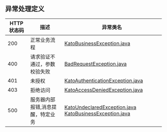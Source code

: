 ## 异常处理定义

| HTTP状态码 | 描述                | 异常类名                                                                                                                                                                                                                                                              |
|---------|-------------------|-------------------------------------------------------------------------------------------------------------------------------------------------------------------------------------------------------------------------------------------------------------------|
| 200     | 正常业务流程            | [KatoBusinessException.java](common%2Fsrc%2Fmain%2Fjava%2Fme%2Fdanwi%2Fkato%2Fcommon%2Fexception%2FKatoBusinessException.java)                                                                                                                                    |
| 400     | 请求验证不通过，参数校验失败    | [BadRequestException.java](common%2Fsrc%2Fmain%2Fjava%2Fme%2Fdanwi%2Fkato%2Fcommon%2Fexception%2FBadRequestException.java)                                                                                                                                        |
| 401     | 未授权               | [KatoAuthenticationException.java](common%2Fsrc%2Fmain%2Fjava%2Fme%2Fdanwi%2Fkato%2Fcommon%2Fexception%2FKatoAuthenticationException.java)                                                                                                                        |
| 403     | 拒绝访问              | [KatoAccessDeniedException.java](common%2Fsrc%2Fmain%2Fjava%2Fme%2Fdanwi%2Fkato%2Fcommon%2Fexception%2FKatoAccessDeniedException.java)                                                                                                                            |
| 500     | 服务器内部报错,消息提醒，特定业务 | [KatoUndeclaredException.java](common%2Fsrc%2Fmain%2Fjava%2Fme%2Fdanwi%2Fkato%2Fcommon%2Fexception%2FKatoUndeclaredException.java) [KatoBusinessException.java](common%2Fsrc%2Fmain%2Fjava%2Fme%2Fdanwi%2Fkato%2Fcommon%2Fexception%2FKatoBusinessException.java) |

##     


